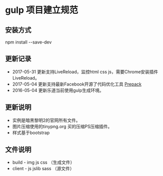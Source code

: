 # gulp 项目建立规范

## 安装方式
npm install --save-dev

## 更新记录
- 2017-05-31 更新支持LiveReload，监控html css js，需要Chrome安装插件LiveReload。
- 2017-05-04 更新支持最新Facebook开源了代码优化工具 [Prepack](https://prepack.io/)
- 2016-05-04 更新乐道当前使用gulp生成环境。

## 更新说明
- 实例是暗黑黎明2的官网所有文件。
- 图片压缩使用的tinypng.org 买的压缩PS压缩插件。
- 样式基于bootstrap

## 文件说明
- build - img js css （生成文件）
- client - js jslib sass （源文件）
